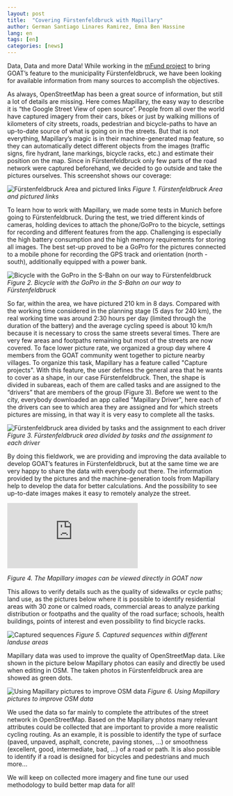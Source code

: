 ```yaml
---
layout: post
title:  "Covering Fürstenfeldbruck with Mapillary"
author: German Santiago Linares Ramirez, Emna Ben Hassine
lang: en
tags: [en]
categories: [news]
---
```


Data, Data and more Data! While working in the [mFund project](https://www.bmvi.de/SharedDocs/DE/Artikel/DG/mfund-projekte/GOAT.html) to bring GOAT’s feature to the municipality Fürstenfeldbruck, we have been looking for available information from many sources to accomplish the objectives. 

As always, OpenStreetMap has been a great source of information, but still a lot of details are missing. Here comes Mapillary, the easy way to describe it is “the Google Street View of open source”. People from all over the world have captured imagery from their cars, bikes or just by walking millions of kilometers of city streets, roads, pedestrian and bicycle-paths to have an up-to-date source of what is going on in the streets. But that is not everything, Mapillary’s magic is in their machine-generated map feature, so they can automatically detect different objects from the images (traffic signs, fire hydrant, lane markings, bicycle racks, etc.) and estimate their position on the map. Since in Fürstenfeldbruck only few parts of the road network were captured beforehand, we decided to go outside and take the pictures ourselves. This screenshot shows our coverage: 

<img class="img-responsive" src="../../../../../img/Blog/mapillary/mapillary_ffb.png" alt="Fürstenfeldbruck Area and pictured links" title="Fürstenfeldbruck Area and pictured links"/>  
<i> Figure 1. Fürstenfeldbruck Area and pictured links</i>

To learn how to work with Mapillary, we made some tests in Munich before going to Fürstenfeldbruck. During the test, we tried different kinds of cameras, holding devices to attach the phone/GoPro to the bicycle, settings for recording and different features from the app. Challenging is especially the high battery consumption and the high memory requirements for storing all images. The best set-up proved to be a GoPro for the pictures connected to a mobile phone for recording the GPS track and orientation (north - south), additionally equipped with a power bank.

<img class="img-responsive" src="../../../../../img/Blog/mapillary/mapillary_bike.jpg" alt="Bicycle with the GoPro in the S-Bahn on our way to Fürstenfeldbruck" title="Bicycle with the GoPro in the S-Bahn on our way to Fürstenfeldbruck"/>  
<i>Figure 2. Bicycle with the GoPro in the S-Bahn on our way to Fürstenfeldbruck</i>

So far, within the area, we have pictured 210 km in 8 days. Compared with the working time considered in the planning stage (5 days for 240 km), the real working time was around 2:30 hours per day (limited through the duration of the battery) and the average cycling speed is about 10 km/h because it is necessary to cross the same streets several times. There are very few areas and footpaths remaining but most of the streets are now covered. To face lower picture rate, we organized a group day where 4 members from the GOAT community went together to picture nearby villages. To organize this task, Mapillary has a feature called "Capture projects". With this feature, the user defines the general area that he wants to cover as a shape, in our case Fürstenfeldbruck. Then, the shape is divided in subareas, each of them are called tasks and are assigned to the “drivers” that are members of the group (Figure 3). Before we went to the city, everybody downloaded an app called "Mapillary Driver", here each of the drivers can see to which area they are assigned and for which streets pictures are missing, in that way it is very easy to complete all the tasks. 

<img class="img-responsive" src="../../../../../img/Blog/mapillary/mapillary_tasks.png" alt="Fürstenfeldbruck area divided by tasks and the assignment to each driver" title="Fürstenfeldbruck area divided by tasks and the assignment to each driver"/>   
<i>Figure 3. Fürstenfeldbruck area divided by tasks and the assignment to each driver</i>

By doing this fieldwork, we are providing and improving the data available to develop GOAT’s features in Fürstenfeldbruck, but at the same time we are very happy to share the data with everybody out there. The information provided by the pictures and the machine-generation tools from Mapillary help to develop the data for better calculations. And the possibility to see up-to-date images makes it easy to remotely analyze the street. 

 <p align="left">
<div class="embed-responsive embed-responsive-16by9">
  <iframe class="embed-responsive-item" src="https://player.vimeo.com/video/411741106?texttrack=en&autoplay=1&loop=1&autopause=0" allow="autoplay; fullscreen" frameborder="0" webkitallowfullscreen mozallowfullscreen allowfullscreen></iframe>
</div>
</p>
<i>Figure 4. The Mapillary images can be viewed directly in GOAT now</i>

This allows to verify details such as the quality of sidewalks or cycle paths; land use, as the pictures below where it is possible to identify residential areas with 30 zone or calmed roads, commercial areas to analyze parking distribution or footpaths and the quality of the road surface; schools, health buildings, points of interest and even possibility to find bicycle racks.

<img class="img-responsive" src="../../../../../img/Blog/mapillary/mapillary_sequences.png" alt="Captured sequences" title="Captured sequences"/>   
<i>Figure 5. Captured sequences within different landuse areas</i>

Mapillary data was used to improve the quality of OpenStreetMap data. Like shown in the picture below Mapillary photos can easily and directly be used when editing in OSM. The taken photos in Fürstenfeldbruck area are showed as green dots. 

<img class="img-responsive" src="../../../../../img/Blog/mapillary/mapillary_osm.png" alt="Using Mapillary pictures to improve OSM data" title="Using Mapillary pictures to improve OSM data"/>   
<i>Figure 6. Using Mapillary pictures to improve OSM data</i>

We used the data so far mainly to complete the attributes of the street network in OpenStreetMap. Based on the Mapillary photos many relevant attributes could be collected that are important to provide a more realistic cycling routing. As an example, it is possible to identify the type of surface (paved, unpaved, asphalt, concrete, paving stones, …) or smoothness (excellent, good, intermediate, bad, ...) of a road or path. It is also possible to identify if a road is designed for bicycles and pedestrians and much more... 

We will keep on collected more imagery and fine tune our used methodology to build better map data for all!

